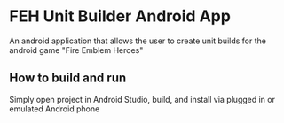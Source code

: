 # FEH Unit Builder Android App
An android application that allows the user to create unit builds for the android game "Fire Emblem Heroes"

## How to build and run
Simply open project in Android Studio, build, and install via plugged in or emulated Android phone
